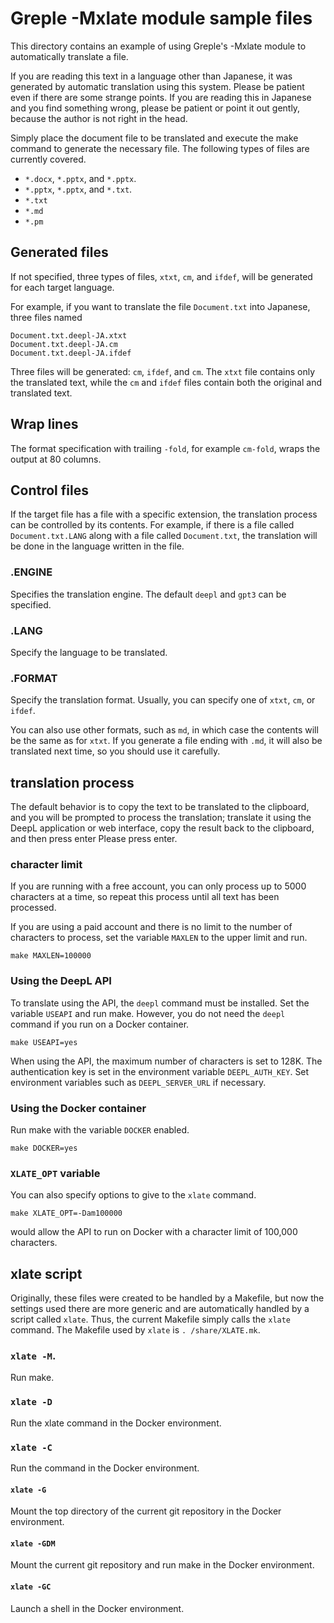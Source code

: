 # Greple -Mxlate module sample files

This directory contains an example of using Greple's -Mxlate module to automatically translate a file.

If you are reading this text in a language other than Japanese, it was generated by automatic translation using this system. Please be patient even if there are some strange points. If you are reading this in Japanese and you find something wrong, please be patient or point it out gently, because the author is not right in the head.

Simply place the document file to be translated and execute the make command to generate the necessary file. The following types of files are currently covered.

- `*.docx`, `*.pptx`, and `*.pptx`.
- `*.pptx`, `*.pptx`, and `*.txt`.
- `*.txt`
- `*.md`
- `*.pm`

## Generated files

If not specified, three types of files, `xtxt`, `cm`, and `ifdef`, will be generated for each target language.

For example, if you want to translate the file `Document.txt` into Japanese, three files named

    Document.txt.deepl-JA.xtxt
    Document.txt.deepl-JA.cm
    Document.txt.deepl-JA.ifdef

Three files will be generated: `cm`, `ifdef`, and `cm`. The `xtxt` file contains only the translated text, while the `cm` and `ifdef` files contain both the original and translated text.

## Wrap lines

The format specification with trailing `-fold`, for example `cm-fold`, wraps the output at 80 columns.

## Control files

If the target file has a file with a specific extension, the translation process can be controlled by its contents. For example, if there is a file called `Document.txt.LANG` along with a file called `Document.txt`, the translation will be done in the language written in the file.

### .ENGINE

Specifies the translation engine. The default `deepl` and `gpt3` can be specified.

### .LANG

Specify the language to be translated.

### .FORMAT

Specify the translation format. Usually, you can specify one of `xtxt`, `cm`, or `ifdef`.

You can also use other formats, such as `md`, in which case the contents will be the same as for `xtxt`. If you generate a file ending with `.md`, it will also be translated next time, so you should use it carefully.

## translation process

The default behavior is to copy the text to be translated to the clipboard, and you will be prompted to process the translation; translate it using the DeepL application or web interface, copy the result back to the clipboard, and then press enter Please press enter.

### character limit

If you are running with a free account, you can only process up to 5000 characters at a time, so repeat this process until all text has been processed.

If you are using a paid account and there is no limit to the number of characters to process, set the variable `MAXLEN` to the upper limit and run.

    make MAXLEN=100000

### Using the DeepL API

To translate using the API, the `deepl` command must be installed. Set the variable `USEAPI` and run make. However, you do not need the `deepl` command if you run on a Docker container.

    make USEAPI=yes

When using the API, the maximum number of characters is set to 128K. The authentication key is set in the environment variable `DEEPL_AUTH_KEY`. Set environment variables such as `DEEPL_SERVER_URL` if necessary.

### Using the Docker container

Run make with the variable `DOCKER` enabled.

    make DOCKER=yes

### `XLATE_OPT` variable

You can also specify options to give to the `xlate` command.

    make XLATE_OPT=-Dam100000

would allow the API to run on Docker with a character limit of 100,000 characters.

## xlate script

Originally, these files were created to be handled by a Makefile, but now the settings used there are more generic and are automatically handled by a script called `xlate`. Thus, the current Makefile simply calls the `xlate` command. The Makefile used by `xlate` is `. /share/XLATE.mk`.

### `xlate -M`.

Run make.

### `xlate -D`

Run the xlate command in the Docker environment.

### `xlate -C`

Run the command in the Docker environment.

#### `xlate -G`

Mount the top directory of the current git repository in the Docker environment.

#### `xlate -GDM`

Mount the current git repository and run make in the Docker environment.

#### `xlate -GC`

Launch a shell in the Docker environment.
